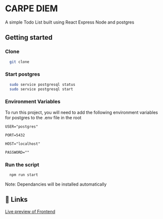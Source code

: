 
# CARPE DIEM
A simple Todo List built using React Express Node and postgres


## Getting started

###  Clone

```bash
  git clone
```
### Start postgres 
```bash
  sudo service postgresql status
  sudo service postgresql start
```

### Environment Variables

To run this project, you will need to add the following environment variables for postgres to the .env file in the root

`USER="postgres"`

`PORT=5432`

`HOST="localhost"`

`PASSWORD=""`

### Run the script
```bash
  npm run start
```
Note: Dependancies will be installed automatically
## 🔗 Links
[Live preview of Frontend](https://react-todo-list-tau-six.vercel.app/)
